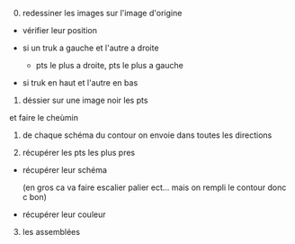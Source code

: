 0) redessiner les images sur l'image d'origine



  - vérifier leur position
  
  - si un truk a gauche et l'autre a droite 
  
    - pts le plus a droite, pts le plus a gauche

  - si truk en haut et l'autre en bas


1) déssier sur une image noir les pts

et faire le cheùmin



1) de chaque schéma du contour on envoie dans toutes les directions

2) récupérer les pts les plus pres

  - récupérer leur schéma
  
    (en gros ca va faire escalier palier ect... mais on rempli le contour donc c bon)
  
  - récupérer leur couleur
  
  
 3) les assemblées
 
































